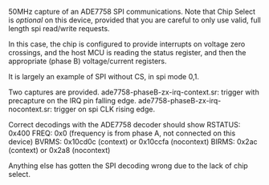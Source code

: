 50MHz capture of an ADE7758 SPI communications.
Note that Chip Select is _optional_ on this device, provided that you are
careful to only use valid, full length spi read/write requests.

In this case, the chip is configured to provide interrupts on voltage zero
crossings, and the host MCU is reading the status register, and then the
appropriate (phase B) voltage/current registers.

It is largely an example of SPI without CS, in spi mode 0,1.

Two captures are provided.
ade7758-phaseB-zx-irq-context.sr: trigger with precapture on the IRQ pin falling edge.
ade7758-phaseB-zx-irq-nocontext.sr: trigger on spi CLK rising edge.

Correct decodings with the ADE7758 decoder should show
RSTATUS: 0x400
FREQ: 0x0 (frequency is from phase A, not connected on this device)
BVRMS: 0x10cd0c (context) or 0x10ccfa (nocontext)
BIRMS: 0x2ac    (context) or 0x2a8    (nocontext)

Anything else has gotten the SPI decoding wrong due to the lack of chip select.
